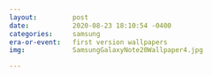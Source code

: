 ```yaml
---
layout:         post
date:           2020-08-23 18:10:54 -0400
categories:     samsung
era-or-event:   first version wallpapers
img:            SamsungGalaxyNote20Wallpaper4.jpg

---
```

